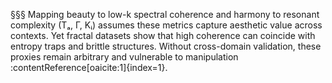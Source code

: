 §§§ Mapping beauty to low-k spectral coherence and harmony to resonant complexity (Tₐ, Γ, Kᵢ) assumes these metrics capture aesthetic value across contexts. Yet fractal datasets show that high coherence can coincide with entropy traps and brittle structures. Without cross-domain validation, these proxies remain arbitrary and vulnerable to manipulation :contentReference[oaicite:1]{index=1}.